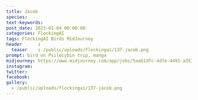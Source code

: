 ```yaml
---
title: Jacob
species: 
text-keywords: 
post_date: 2023-01-04 00:00:00
categories: FlockingAI
tags: FlockingAI Birds MidJourney 
header      :
  teaser    : /public/uploads/flockingai/137-jacob.png
prompt: bird on Psilocybin trip, manga
midjourney: https://www.midjourney.com/app/jobs/5aa61dfc-4dfe-4491-a353-db692de32bb3
instagram: 
twitter: 
facebook: 
gallery: 
  - /public/uploads/flockingai/137-jacob.png
---
```


